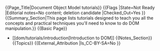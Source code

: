 {{Page_Title|Document Object Model tutorials}}
{{Flags
|State=Not Ready
|Editorial notes=No content; deletion candidate
|Checked_Out=Yes
}}
{{Summary_Section|This page lists tutorials designed to teach you all the concepts and practical techniques you'll need to know to do DOM manipulation.}}
{{Basic Page}}
* [[dom/tutorials/introduction[Introduction to  DOM]]
{{Notes_Section}}
{{Topics}}
{{External_Attribution
|Is_CC-BY-SA=No
}}